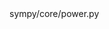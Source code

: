 <change>
<file change-number-for-this-file="1">sympy/core/power.py</file>
<original line-count="13" no-ellipsis="true"><![CDATA[
            elif e == -1 and not b:
                return S.ComplexInfinity
            # Only perform autosimplification if exponent or base is a Symbol or number
            elif (b.is_Symbol or b.is_number) and (e.is_Symbol or e.is_number) and\
                e.is_integer and _coeff_isneg(b):
                if e.is_even:
                    b = -b
                elif e.is_odd:
                    return -Pow(-b, e)
]]></original>
<modified no-ellipsis="true"><![CDATA[
            elif e == -1 and not b:
                return S.ComplexInfinity
            elif b == S.Zero and e == S.NegativeInfinity:
                return S.ComplexInfinity
            # Only perform autosimplification if exponent or base is a Symbol or number
            elif (b.is_Symbol or b.is_number) and (e.is_Symbol or e.is_number) and\
                e.is_integer and _coeff_isneg(b):
                if e.is_even:
                    b = -b
                elif e.is_odd:
                    return -Pow(-b, e)
]]></modified>
</change>